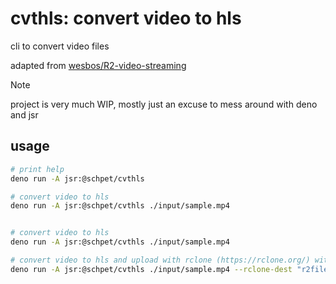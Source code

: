 # cvthls: convert video to hls

cli to convert video files

adapted from
[wesbos/R2-video-streaming](https://github.com/wesbos/R2-video-streaming)

> [!NOTE]
> project is very much WIP, mostly just an excuse to mess around with deno and jsr

## usage

```bash
# print help
deno run -A jsr:@schpet/cvthls

# convert video to hls
deno run -A jsr:@schpet/cvthls ./input/sample.mp4


# convert video to hls
deno run -A jsr:@schpet/cvthls ./input/sample.mp4

# convert video to hls and upload with rclone (https://rclone.org/) with a uuid
deno run -A jsr:@schpet/cvthls ./input/sample.mp4 --rclone-dest "r2files:streaming-video/cvthls" -u
```

